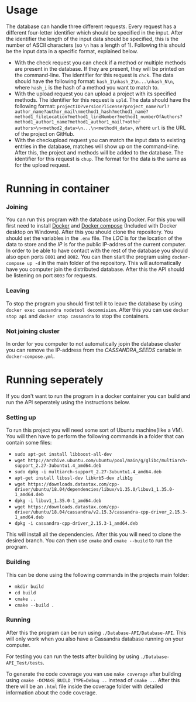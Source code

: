 # Usage

The database can handle three different requests. Every request has a different four-letter identifier which should be specified in the input. After the identifier the length of the input data should be specified, this is the number of ASCII characters (so `\n` has a length of 1). Following this should be the input data in a specific format, explained below.
* With the check request you can check if a method or multiple methods are present in the database. If they are present, they will be printed on the command-line. The identifier for this request is `chck`. The data should have the following format: `hash_1\nhash_2\n...\nhash_N\n`, where `hash_i` is the hash of a method you want to match to.
* With the upload request you can upload a project with its specified methods. The identifier for this request is `upld`. The data should have the following format: `projectID?version?license?project_name?url?author_name?author_mail\nmethod1_hash?method1_name?method1_fileLocation?method1_lineNumber?method1_numberOfAuthors?method1_author1_name?method1_author1_mail?<other authors>\n<method2_data>\n...\n<methodN_data>`, where `url` is the URL of the project on GitHub.
* With the checkupload request you can match the input data to existing entries in the database, matches will show up on the command-line. After this, the project and methods will be added to the database. The identifier for this request is `chup`. The format for the data is the same as for the upload request.

# Running in container

### Joining

You can run this program with the database using Docker. For this you will first need to install [Docker](https://docs.docker.com/get-docker/) and [Docker compose](https://docs.docker.com/compose/install/) (Included with Docker desktop on Windows). After this you should clone the repository. You should set the variables in the `.env` file. The _LOC_ is for the location of the data to store and the _IP_ is for the public IP-addres of the current computer. In order to be able to have contact with the rest of the database you should also open ports `8001` and `8002`. You can then start the program using `docker-compose up -d` in the main folder of the repository. This will automatically have you computer join the distributed database. After this the API should be listening on port `8003` for requests.

### Leaving

To stop the program you should first tell it to leave the database by using `docker exec cassandra nodetool decommision`. After this you can use `docker stop api` and `docker stop cassandra` to stop the containers.

### Not joining cluster

In order for you computer to not automatically jopin the database cluster you can remove the IP-address from the _CASSANDRA_SEEDS_ cariable in `docker-compose.yml`.

# Running seperately

If you don't want to run the program in a docker container you can build and run the API seperately using the instructions below.

### Setting up

To run this project you will need some sort of Ubuntu machine(like a VM).
You will then have to perform the following commands in a folder that can contain some files:
* `sudo apt-get install libboost-all-dev`
* `wget http://archive.ubuntu.com/ubuntu/pool/main/g/glibc/multiarch-support_2.27-3ubuntu1.4_amd64.deb`
* `sudo dpkg -i multiarch-support_2.27-3ubuntu1.4_amd64.deb`
* `apt-get install libssl-dev libkrb5-dev zlib1g`
* `wget https://downloads.datastax.com/cpp-driver/ubuntu/18.04/dependencies/libuv/v1.35.0/libuv1_1.35.0-1_amd64.deb`
* `dpkg -i libuv1_1.35.0-1_amd64.deb`
* `wget https://downloads.datastax.com/cpp-driver/ubuntu/18.04/cassandra/v2.15.3/cassandra-cpp-driver_2.15.3-1_amd64.deb`
* `dpkg -i cassandra-cpp-driver_2.15.3-1_amd64.deb`

This will install all the dependencies.
After this you will need to clone the desired branch.
You can then use `cmake` and `cmake --build` to run the program.

### Building

This can be done using the following commands in the projects main folder:
* `mkdir build`
* `cd build`
* `cmake ..`
* `cmake --build .`

### Running

After this the program can be run using `./Database-API/Database-API`.
This will only work when you also have a Cassandra database running on your computer.

For testing you can run the tests after building by using `./Database-API_Test/tests`.

To generate the code coverage you van use `make coverage` after building using `cmake -DCMAKE_BUILD_TYPE=Debug ..` instead of `cmake ..`. After this there will be an `.html` file inside the coverage folder with detailed information about the code coverage.
